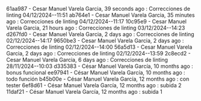 61aa987 - Cesar Manuel Varela Garcia, 39 seconds ago : Correcciones de linting 04/12/2024--11:51
ab764e1 - Cesar Manuel Varela Garcia, 35 minutes ago : Correcciones de linting 04/12/2024--11:17
10c95e9 - Cesar Manuel Varela Garcia, 21 hours ago : Correcciones de linting 03/12/2024--14:23
d267fd0 - Cesar Manuel Varela Garcia, 2 days ago : Correcciones de linting 02/12/2024--14:17
9650be3 - Cesar Manuel Varela Garcia, 2 days ago : Correcciones de linting 02/12/2024--14:00
56a5d13 - Cesar Manuel Varela Garcia, 2 days ago : Correcciones de linting 02/12/2024--13:59
2c8ecd2 - Cesar Manuel Varela Garcia, 6 days ago : Correcciones de linting 28/11/2024--10:03
d335383 - César Manuel Varela García, 10 months ago : bonus funcional
ee97941 - César Manuel Varela García, 10 months ago : todo función
b45b00e - César Manuel Varela García, 12 months ago : con tester
6ef8d61 - César Manuel Varela García, 12 months ago : subida 2
11daf21 - César Manuel Varela García, 12 months ago : subida 1